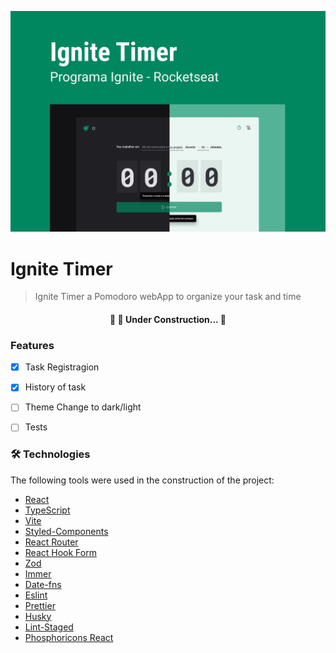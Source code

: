 ![Ignite Timer by Carlos Fortes](./capa.png)

# Ignite Timer

> Ignite Timer a Pomodoro webApp to organize your task and time

<h4 align="center">
 🚧  🚀 Under Construction...  🚧
</h4>

### Features

- [x] Task Registragion
- [x] History of task
- [ ] Theme Change to dark/light
- [ ] Tests


### 🛠 Technologies

The following tools were used in the construction of the project:

- [React](https://pt-br.reactjs.org/)
- [TypeScript](https://www.typescriptlang.org/)
- [Vite](vitejs.dev/)
- [Styled-Components](https://styled-components.com)
- [React Router](https://reactrouter.com/)
- [React Hook Form](https://react-hook-form.com/)
- [Zod](https://zod.dev/)
- [Immer](https://immerjs.github.io/immer/)
- [Date-fns](https://date-fns.org/)
- [Eslint](https://eslint.org)
- [Prettier](https://prettier.io)
- [Husky](https://typicode.github.io/husky/)
- [Lint-Staged](https://github.com/okonet/lint-staged#readme)
- [Phosphoricons React](https://phosphoricons.com/)
